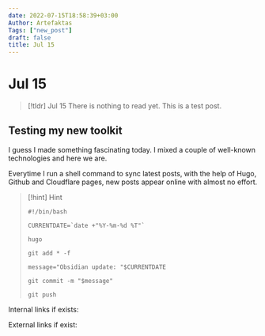 ```yaml
---
date: 2022-07-15T18:58:39+03:00
Author: Artefaktas
Tags: ["new_post"]
draft: false
title: Jul 15
---
```


# Jul 15

> [!tldr] Jul 15
> There is nothing to read yet. This is a test post.

## Testing my new toolkit

I guess I made something fascinating today. I mixed a couple of well-known technologies and here we are.

Everytime I run a shell command to sync latest posts, with the help of Hugo, Github and Cloudflare pages, new posts appear online with almost no effort.

> [!hint] Hint
>
> ```
> #!/bin/bash
> 
> CURRENTDATE=`date +"%Y-%m-%d %T"`
> 
> hugo
> 
> git add * -f
> 
> message="Obsidian update: "$CURRENTDATE
> 
> git commit -m "$message"
> 
> git push
> 
> ```

Internal links if exists:

External links if exist:
